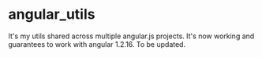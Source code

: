 angular_utils
=============

It's my utils shared across multiple angular.js projects.
It's now working and guarantees to work with angular 1.2.16.
To be updated.

